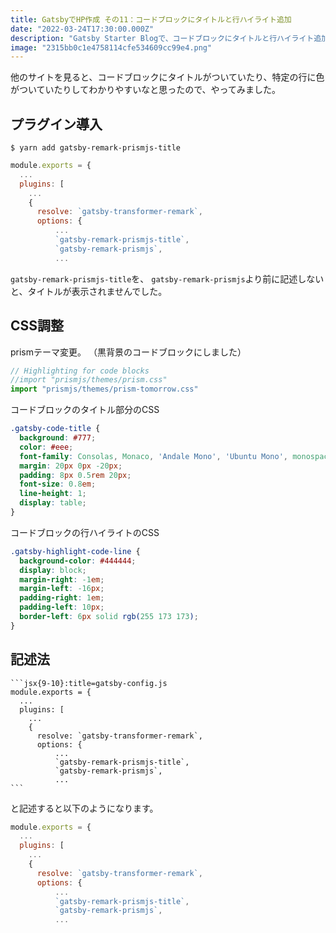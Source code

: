 ```yaml
---
title: GatsbyでHP作成 その11：コードブロックにタイトルと行ハイライト追加
date: "2022-03-24T17:30:00.000Z"
description: "Gatsby Starter Blogで、コードブロックにタイトルと行ハイライト追加してみました。"
image: "2315bb0c1e4758114cfe534609cc99e4.png"
---
```


他のサイトを見ると、コードブロックにタイトルがついていたり、特定の行に色がついていたりしてわかりやすいなと思ったので、やってみました。

## プラグイン導入

```shell
$ yarn add gatsby-remark-prismjs-title
```

```jsx{9-10}:title=gatsby-config.js
module.exports = {
  ...
  plugins: [
    ...
    {
      resolve: `gatsby-transformer-remark`,
      options: {
          ...
          `gatsby-remark-prismjs-title`,
          `gatsby-remark-prismjs`,
          ...
```

`gatsby-remark-prismjs-title`を、 `gatsby-remark-prismjs`より前に記述しないと、タイトルが表示されませんでした。


## CSS調整

prismテーマ変更。
（黒背景のコードブロックにしました）
```jsx:title=gatsby-browser.js
// Highlighting for code blocks
//import "prismjs/themes/prism.css"
import "prismjs/themes/prism-tomorrow.css"
```

コードブロックのタイトル部分のCSS
```css:title=style.css
.gatsby-code-title {
  background: #777;
  color: #eee;
  font-family: Consolas, Monaco, 'Andale Mono', 'Ubuntu Mono', monospace;
  margin: 20px 0px -20px;
  padding: 8px 0.5rem 20px;
  font-size: 0.8em;
  line-height: 1;
  display: table;
}
```

コードブロックの行ハイライトのCSS
```css:title=style.css
.gatsby-highlight-code-line {
  background-color: #444444;
  display: block;
  margin-right: -1em;
  margin-left: -16px;
  padding-right: 1em;
  padding-left: 10px;
  border-left: 6px solid rgb(255 173 173);
}
```

## 記述法

````
```jsx{9-10}:title=gatsby-config.js
module.exports = {
  ...
  plugins: [
    ...
    {
      resolve: `gatsby-transformer-remark`,
      options: {
          ...
          `gatsby-remark-prismjs-title`,
          `gatsby-remark-prismjs`,
          ...
```
````
と記述すると以下のようになります。
```jsx{9-10}:title=gatsby-config.js
module.exports = {
  ...
  plugins: [
    ...
    {
      resolve: `gatsby-transformer-remark`,
      options: {
          ...
          `gatsby-remark-prismjs-title`,
          `gatsby-remark-prismjs`,
          ...
```
